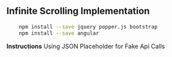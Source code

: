 ## Infinite Scrolling Implementation ##
```bash
    npm install --save jquery popper.js bootstrap
    npm install --save angular
```
**Instructions**
Using JSON Placeholder for Fake Api Calls